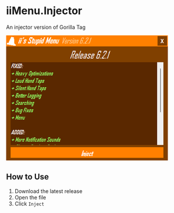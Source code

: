 # iiMenu.Injector
An injector version of Gorilla Tag

<img src="LoaderScreenshot.png">

## How to Use
1. Download the latest release
2. Open the file
3. Click `Inject`
